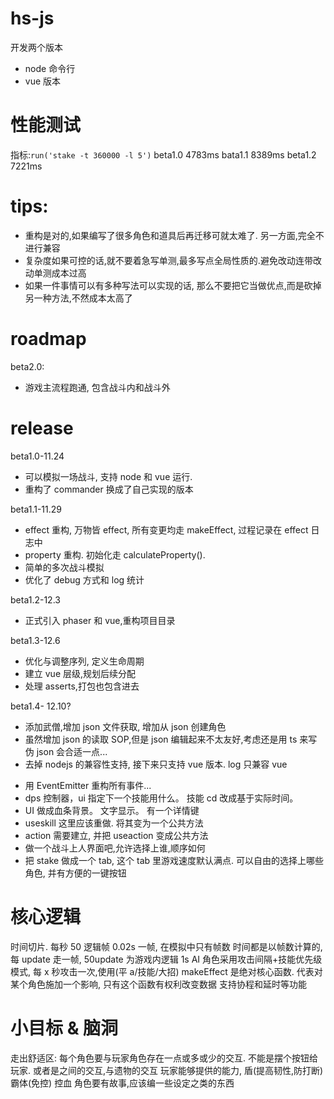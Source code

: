 # hs-js

开发两个版本

- node 命令行
- vue 版本

# 性能测试

指标:`run('stake -t 360000 -l 5')`
beta1.0 4783ms
bata1.1 8389ms
beta1.2 7221ms

# tips:

- 重构是对的,如果编写了很多角色和道具后再迁移可就太难了. 另一方面,完全不进行兼容
- 复杂度如果可控的话,就不要着急写单测,最多写点全局性质的.避免改动连带改动单测成本过高
- 如果一件事情可以有多种写法可以实现的话, 那么不要把它当做优点,而是砍掉另一种方法,不然成本太高了

# roadmap

beta2.0:

- 游戏主流程跑通, 包含战斗内和战斗外

# release

beta1.0-11.24

- 可以模拟一场战斗, 支持 node 和 vue 运行.
- 重构了 commander 换成了自己实现的版本

beta1.1-11.29

- effect 重构, 万物皆 effect, 所有变更均走 makeEffect, 过程记录在 effect 日志中
- property 重构. 初始化走 calculateProperty().
- 简单的多次战斗模拟
- 优化了 debug 方式和 log 统计

beta1.2-12.3

- 正式引入 phaser 和 vue,重构项目目录

beta1.3-12.6

- 优化与调整序列, 定义生命周期
- 建立 vue 层级,规划后续分配
- 处理 asserts,打包也包含进去

beta1.4- 12.10?

- 添加武僧,增加 json 文件获取, 增加从 json 创建角色
- 虽然增加 json 的读取 SOP,但是 json 编辑起来不太友好,考虑还是用 ts 来写伪 json 会合适一点...
- 去掉 nodejs 的兼容性支持, 接下来只支持 vue 版本. log 只兼容 vue

* 用 EventEmitter 重构所有事件...
* dps 控制器，ui 指定下一个技能用什么。 技能 cd 改成基于实际时间。
* UI 做成血条背景。 文字显示。 有一个详情键
* useskill 这里应该重做. 将其变为一个公共方法
* action 需要建立, 并把 useaction 变成公共方法
* 做一个战斗上人界面吧,允许选择上谁,顺序如何
* 把 stake 做成一个 tab, 这个 tab 里游戏速度默认满点. 可以自由的选择上哪些角色, 并有方便的一键按钮

# 核心逻辑

时间切片. 每秒 50 逻辑帧 0.02s 一帧, 在模拟中只有帧数
时间都是以帧数计算的, 每 update 走一帧, 50update 为游戏内逻辑 1s
AI 角色采用攻击间隔+技能优先级模式, 每 x 秒攻击一次,使用(平 a/技能/大招)
makeEffect 是绝对核心函数. 代表对某个角色施加一个影响, 只有这个函数有权利改变数据
支持协程和延时等功能

# 小目标 & 脑洞

走出舒适区:
每个角色要与玩家角色存在一点或多或少的交互. 不能是摆个按钮给玩家. 或者是之间的交互,与遗物的交互
玩家能够提供的能力, 盾(提高韧性,防打断) 霸体(免控) 控血
角色要有故事,应该编一些设定之类的东西
